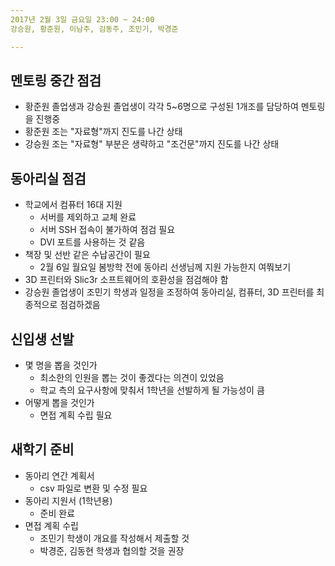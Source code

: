 ```yaml
---
2017년 2월 3일 금요일 23:00 ~ 24:00  
강승원, 황준원, 이남주, 김동주, 조민기, 박경준

---
```


## 멘토링 중간 점검
- 황준원 졸업생과 강승원 졸업생이 각각 5~6명으로 구성된 1개조를 담당하여 멘토링을 진행중
- 황준원 조는 "자료형"까지 진도를 나간 상태
- 강승원 조는 "자료형" 부분은 생략하고 "조건문"까지 진도를 나간 상태

## 동아리실 점검
- 학교에서 컴퓨터 16대 지원
	- 서버를 제외하고 교체 완료
	- 서버 SSH 접속이 불가하여 점검 필요
	- DVI 포트를 사용하는 것 같음
- 책장 및 선반 같은 수납공간이 필요
	- 2월 6일 월요일 봄방학 전에 동아리 선생님께 지원 가능한지 여쭤보기
- 3D 프린터와 Slic3r 소프트웨어의 호환성을 점검해야 함
- 강승원 졸업생이 조민기 학생과 일정을 조정하여 동아리실, 컴퓨터, 3D 프린터를 최종적으로 점검하겠음

## 신입생 선발
- 몇 명을 뽑을 것인가
	- 최소한의 인원을 뽑는 것이 좋겠다는 의견이 있었음
	- 학교 측의 요구사항에 맞춰서 1학년을 선발하게 될 가능성이 큼
- 어떻게 뽑을 것인가
	- 면접 계획 수립 필요

## 새학기 준비
- 동아리 연간 계획서
	- csv 파일로 변환 및 수정 필요
- 동아리 지원서 (1학년용)
	- 준비 완료
- 면접 계획 수립
	- 조민기 학생이 개요를 작성해서 제출할 것
	- 박경준, 김동현 학생과 협의할 것을 권장
